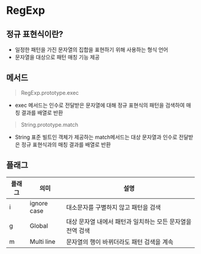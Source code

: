 # RegExp

## 정규 표현식이란?

- 일정한 패턴을 가진 문자열의 집합을 표현하기 위해 사용하는 형식 언어
- 문자열을 대상으로 패턴 매칭 기능 제공

## 메서드

> RegExp.prototype.exec

- exec 메서드는 인수로 전달받은 문자열에 대해 정규 표현식의 패턴을 검색하여 매칭 결과를 배열로 반환

> String.prototype.match

- String 표준 빌트인 객체가 제공하는 match메서드는 대상 문자열과 인수로 전달받은 정규 표현식과의 매칭 결과를 배열로 반환

## 플래그

| 플래그 | 의미        | 설명                                                       |
| ------ | ----------- | ---------------------------------------------------------- |
| i      | ignore case | 대소문자를 구별하지 않고 패턴을 검색                       |
| g      | Global      | 대상 문자열 내에서 패턴과 일치하는 모든 문자열을 전역 검색 |
| m      | Multi line  | 문자열의 행이 바뀌더라도 패턴 검색을 계속                  |
